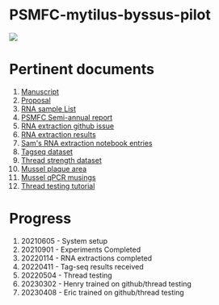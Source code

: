 # PSMFC-mytilus-byssus-pilot

![](https://github.com/mattgeorgephd/PSMFC-mytilus-byssus-pilot/blob/f94ca00ef9a731939870577f6a2d111a2137e92a/reports/Figure1.png)

# Pertinent documents
1. [Manuscript](https://docs.google.com/document/d/1fKfDU4gHPdMy9xejUA5pZ6YY2HVzsiGSGo7uFVgDln4/edit?usp=sharing)
2. [Proposal](https://github.com/mattgeorgephd/PSMFC-mytilus-byssus-pilot/blob/2e75d28663ae130b6f38fd496684cec812f488af/proposal/PSMFC%20proposal%20-%20final.pdf)
3. [RNA sample List](https://docs.google.com/spreadsheets/d/1PDVSGuCGeYQr6Rdl6u5M4L5vcQS1EgUQl7UjvLYDlBg/edit?usp=sharing)
5. [PSMFC Semi-annual report](https://github.com/mattgeorgephd/PSMFC-mytilus-byssus-pilot/blob/main/reports/20211115_PSMFC_Semi-annual_report.pdf)
6. [RNA extraction github issue](https://github.com/RobertsLab/resources/issues/1352)
7. [RNA extraction results](https://docs.google.com/spreadsheets/d/1HizNOIfhSjppHDQrWLGiJhuDZKO8c-qm9JAz0Z5QIIQ/edit?usp=sharing)
8. [Sam's RNA extraction notebook entries](https://robertslab.github.io/sams-notebook/2022/01/13/Project-Summary-Matt-George-PSMFC-Mytilus-Byssus-Project.html)
9. [Tagseq dataset](https://docs.google.com/spreadsheets/d/1zZ6L05j-SyYJbzzQI_kBafFaReE4Ysp_9bORdbBu_r8/edit#gid=1302342348)
10. [Thread strength dataset](https://docs.google.com/spreadsheets/d/1GxLnNJjjjZ8xhBzz8nD-eUdpOwg6UY7yicG7ER5YIOQ/edit?usp=sharing)
11. [Mussel plaque area](https://docs.google.com/spreadsheets/d/1AaStDX_XVuMl8XxUTYageePXyVtqKqtjcnJR2YDtGM4/edit?usp=sharing)
12. [Mussel qPCR musings](https://docs.google.com/spreadsheets/d/1-BqoD61wa1P5QbTdN6qaLXa9tnb_gKvf47h5KVIY_UE/edit?usp=sharing)
13. [Thread testing tutorial](https://monicaklopp.github.io/Thread-Testing-01-Notebook-Post/)

# Progress
1. 20210605 - System setup
2. 20210901 - Experiments Completed
3. 20220114 - RNA extractions completed
4. 20220411 - Tag-seq results received
5. 20220504 - Thread testing
6. 20230302 - Henry trained on github/thread testing
7. 20230408 - Eric trained on github/thread testing
